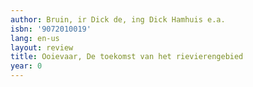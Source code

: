 ```yaml
---
author: Bruin, ir Dick de, ing Dick Hamhuis e.a.
isbn: '9072010019'
lang: en-us
layout: review
title: Ooievaar, De toekomst van het rievierengebied
year: 0
---
```


